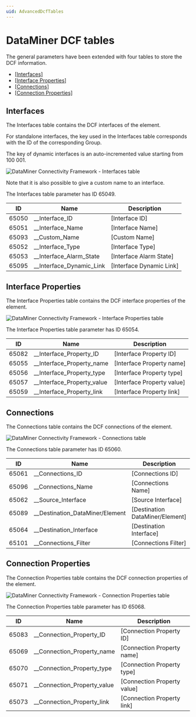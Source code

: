 ```yaml
---
uid: AdvancedDcfTables
---
```


# DataMiner DCF tables

The general parameters have been extended with four tables to store the DCF information.

- [\[Interfaces\]](#interfaces)
- [\[Interface Properties\]](#interface-properties)
- [\[Connections\]](#connections)
- [\[Connection Properties\]](#connection-properties)

## Interfaces

The Interfaces table contains the DCF interfaces of the element.

For standalone interfaces, the key used in the Interfaces table corresponds with the ID of the corresponding Group.

The key of dynamic interfaces is an auto-incremented value starting from 100 001.

![DataMiner Connectivity Framework - Interfaces table](~/develop/images/DcfInterfacesTable.png)

Note that it is also possible to give a custom name to an interface.

The Interfaces table parameter has ID 65049.

|ID|Name|Description|
|--- |--- |--- |
|65050|__Interface_ID|[Interface ID]|
|65051|__Interface_Name|[Interface Name]|
|65093|__Custom_Name|[Custom Name]|
|65052|__Interface_Type|[Interface Type]|
|65053|__Interface_Alarm_State|[Interface Alarm State]|
|65095|__Interface_Dynamic_Link|[Interface Dynamic Link]|

## Interface Properties

The Interface Properties table contains the DCF interface properties of the element.

![DataMiner Connectivity Framework - Interface Properties table](~/develop/images/DcfInterfacePropertiesTable.png)

The Interface Properties table parameter has ID 65054.

|ID|Name|Description|
|--- |--- |--- |
|65082|__Interface_Property_ID|[Interface Property ID]|
|65055|__Interface_Property_name|[Interface Property name]|
|65056|__Interface_Property_type|[Interface Property type]|
|65057|__Interface_Property_value|[Interface Property value]|
|65059|__Interface_Property_link|[Interface Property link]|

## Connections

The Connections table contains the DCF connections of the element.

![DataMiner Connectivity Framework - Connections table](~/develop/images/DcfConnectionsTable.png)

The Connections table parameter has ID 65060.

|ID|Name|Description|
|--- |--- |--- |
|65061|__Connections_ID|[Connections ID]|
|65096|__Connections_Name|[Connections Name]|
|65062|__Source_Interface|[Source Interface]|
|65089|__Destination_DataMiner/Element|[Destination DataMiner/Element]|
|65064|__Destination_Interface|[Destination Interface]|
|65101|__Connections_Filter|[Connections Filter]|

## Connection Properties

The Connection Properties table contains the DCF connection properties of the element.

![DataMiner Connectivity Framework - Connection Properties table](~/develop/images/DcfConnectionPropertiesTable.png)

The Connection Properties table parameter has ID 65068.

|ID|Name|Description|
|--- |--- |--- |
|65083|__Connection_Property_ID|[Connection Property ID]|
|65069|__Connection_Property_name|[Connection Property name]|
|65070|__Connection_Property_type|[Connection Property type]|
|65071|__Connection_Property_value|[Connection Property value]|
|65073|__Connection_Property_link|[Connection Property link]|
